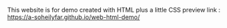 This website is for demo
created with HTML plus a little CSS
preview link : https://a-soheilyfar.github.io/web-html-demo/
